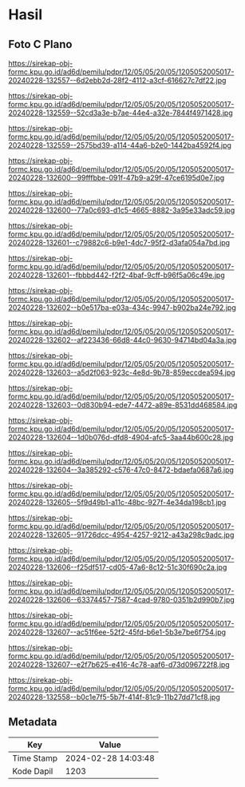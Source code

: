 # Hasil

## Foto C Plano

https://sirekap-obj-formc.kpu.go.id/ad6d/pemilu/pdpr/12/05/05/20/05/1205052005017-20240228-132557--6d2ebb2d-28f2-4112-a3cf-616627c7df22.jpg

https://sirekap-obj-formc.kpu.go.id/ad6d/pemilu/pdpr/12/05/05/20/05/1205052005017-20240228-132559--52cd3a3e-b7ae-44e4-a32e-7844f4971428.jpg

https://sirekap-obj-formc.kpu.go.id/ad6d/pemilu/pdpr/12/05/05/20/05/1205052005017-20240228-132559--2575bd39-a114-44a6-b2e0-1442ba4592f4.jpg

https://sirekap-obj-formc.kpu.go.id/ad6d/pemilu/pdpr/12/05/05/20/05/1205052005017-20240228-132600--99fffbbe-091f-47b9-a29f-47ce6195d0e7.jpg

https://sirekap-obj-formc.kpu.go.id/ad6d/pemilu/pdpr/12/05/05/20/05/1205052005017-20240228-132600--77a0c693-d1c5-4665-8882-3a95e33adc59.jpg

https://sirekap-obj-formc.kpu.go.id/ad6d/pemilu/pdpr/12/05/05/20/05/1205052005017-20240228-132601--c79882c6-b9e1-4dc7-95f2-d3afa054a7bd.jpg

https://sirekap-obj-formc.kpu.go.id/ad6d/pemilu/pdpr/12/05/05/20/05/1205052005017-20240228-132601--fbbbd442-f2f2-4baf-9cff-b96f5a06c49e.jpg

https://sirekap-obj-formc.kpu.go.id/ad6d/pemilu/pdpr/12/05/05/20/05/1205052005017-20240228-132602--b0e517ba-e03a-434c-9947-b902ba24e792.jpg

https://sirekap-obj-formc.kpu.go.id/ad6d/pemilu/pdpr/12/05/05/20/05/1205052005017-20240228-132602--af223436-66d8-44c0-9630-94714bd04a3a.jpg

https://sirekap-obj-formc.kpu.go.id/ad6d/pemilu/pdpr/12/05/05/20/05/1205052005017-20240228-132603--a5d2f063-923c-4e8d-9b78-859eccdea594.jpg

https://sirekap-obj-formc.kpu.go.id/ad6d/pemilu/pdpr/12/05/05/20/05/1205052005017-20240228-132603--0d830b94-ede7-4472-a89e-8531dd468584.jpg

https://sirekap-obj-formc.kpu.go.id/ad6d/pemilu/pdpr/12/05/05/20/05/1205052005017-20240228-132604--1d0b076d-dfd8-4904-afc5-3aa44b600c28.jpg

https://sirekap-obj-formc.kpu.go.id/ad6d/pemilu/pdpr/12/05/05/20/05/1205052005017-20240228-132604--3a385292-c576-47c0-8472-bdaefa0687a6.jpg

https://sirekap-obj-formc.kpu.go.id/ad6d/pemilu/pdpr/12/05/05/20/05/1205052005017-20240228-132605--5f9d49b1-a11c-48bc-927f-4e34da198cb1.jpg

https://sirekap-obj-formc.kpu.go.id/ad6d/pemilu/pdpr/12/05/05/20/05/1205052005017-20240228-132605--91726dcc-4954-4257-9212-a43a298c9adc.jpg

https://sirekap-obj-formc.kpu.go.id/ad6d/pemilu/pdpr/12/05/05/20/05/1205052005017-20240228-132606--f25df517-cd05-47a6-8c12-51c30f690c2a.jpg

https://sirekap-obj-formc.kpu.go.id/ad6d/pemilu/pdpr/12/05/05/20/05/1205052005017-20240228-132606--63374457-7587-4cad-9780-0351b2d990b7.jpg

https://sirekap-obj-formc.kpu.go.id/ad6d/pemilu/pdpr/12/05/05/20/05/1205052005017-20240228-132607--ac51f6ee-52f2-45fd-b6e1-5b3e7be6f754.jpg

https://sirekap-obj-formc.kpu.go.id/ad6d/pemilu/pdpr/12/05/05/20/05/1205052005017-20240228-132607--e2f7b625-e416-4c78-aaf6-d73d096722f8.jpg

https://sirekap-obj-formc.kpu.go.id/ad6d/pemilu/pdpr/12/05/05/20/05/1205052005017-20240228-132558--b0c1e7f5-5b7f-414f-81c9-11b27dd71cf8.jpg


## Metadata

| Key        | Value               |
| ---------- | ------------------- |
| Time Stamp | 2024-02-28 14:03:48 |
| Kode Dapil | 1203                |



